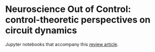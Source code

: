 # Neuroscience Out of Control: control-theoretic perspectives on circuit dynamics

Jupyter notebooks that accompany this [review article](https://doi.org/10.1016/j.conb.2019.09.001).
